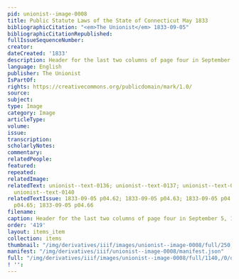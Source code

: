 ```yaml
---
pid: unionist--image-0008
title: Public Statute Laws of the State of Connecticut May 1833
bibliographicCitation: "<em>The Unionist</em> 1833-09-05"
bibliographicCitationRepublished: 
fullIssueSequenceNumber: 
creator: 
dateCreated: '1833'
description: Header for the last two columns of page four in September 5, 1833 issue
language: English
publisher: The Unionist
IsPartOf: 
rights: https://creativecommons.org/publicdomain/mark/1.0/
source: 
subject: 
type: Image
category: Image
articleType: 
volume: 
issue: 
transcription: 
scholarlyNotes: 
commentary: 
relatedPeople: 
featured: 
repeated: 
relatedImage: 
relatedText: unionist--text-0136; unionist--text-0137; unionist--text-0138; unionist--text-0139;
  unionist--text-0140
relatedTextIssue: 1833-09-05 p04.62; 1833-09-05 p04.63; 1833-09-05 p04.64; 1833-09-05
  p04.65; 1833-09-05 p04.66
filename: 
caption: Header for the last two columns of page four in September 5, 1833 issue
order: '419'
layout: items_item
collection: items
thumbnail: "/img/derivatives/iiif/images/unionist--image-0008/full/250,/0/default.jpg"
manifest: "/img/derivatives/iiif/unionist--image-0008/manifest.json"
full: "/img/derivatives/iiif/images/unionist--image-0008/full/1140,/0/default.jpg"
! '': 
---
```

